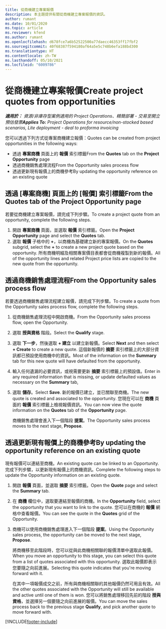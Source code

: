 ```yaml
---
title: 從商機建立專案報價
description: 本主題提供有關從商機建立專案報價的資訊。
author: rumant
ms.date: 10/01/2020
ms.topic: article
ms.reviewer: kfend
ms.author: rumant
ms.openlocfilehash: d678fce7a6b52522500a77daecc46353ff17fbf2
ms.sourcegitcommit: 40f68387f594180af64a5e5c748b6efa188bd300
ms.translationtype: HT
ms.contentlocale: zh-TW
ms.lasthandoff: 05/10/2021
ms.locfileid: "6009786"
---
```

# <a name="create-project-quotes-from-opportunities"></a><span data-ttu-id="3a716-103">從商機建立專案報價</span><span class="sxs-lookup"><span data-stu-id="3a716-103">Create project quotes from opportunities</span></span>

<span data-ttu-id="3a716-104">_**適用於：** 資源/非庫存型案例適用的 Project Operations、精簡部署 - 交易至開立預估發票_</span><span class="sxs-lookup"><span data-stu-id="3a716-104">_**Applies To:** Project Operations for resource/non-stocked based scenarios, Lite deployment - deal to proforma invoicing_</span></span>

<span data-ttu-id="3a716-105">您可以透過下列方式從專案商機建立報價：</span><span class="sxs-lookup"><span data-stu-id="3a716-105">Quotes can be created from project opportunities in the following ways:</span></span>

- <span data-ttu-id="3a716-106">透過 **專案商機** 頁面上的 **報價** 索引標籤</span><span class="sxs-lookup"><span data-stu-id="3a716-106">From the **Quotes** tab on the **Project Opportunity** page</span></span>
- <span data-ttu-id="3a716-107">透過商機銷售處理流程</span><span class="sxs-lookup"><span data-stu-id="3a716-107">From the Opportunity sales process flow</span></span>
- <span data-ttu-id="3a716-108">透過更新現有報價上的商機參考</span><span class="sxs-lookup"><span data-stu-id="3a716-108">By updating the opportunity reference on an existing quote</span></span>

## <a name="from-the-quotes-tab-of-the-project-opportunity-page"></a><span data-ttu-id="3a716-109">透過 [專案商機] 頁面上的 [報價] 索引標籤</span><span class="sxs-lookup"><span data-stu-id="3a716-109">From the Quotes tab of the Project Opportunity page</span></span>

<span data-ttu-id="3a716-110">若要從商機建立專案報價，請完成下列步驟。</span><span class="sxs-lookup"><span data-stu-id="3a716-110">To create a project quote from an opportunity, complete the following steps.</span></span>

1. <span data-ttu-id="3a716-111">開啟 **專案商機** 頁面，並選取 **報價** 索引標籤。</span><span class="sxs-lookup"><span data-stu-id="3a716-111">Open the **Project Opportunity** page and select the **Quotes** tab.</span></span> 
2. <span data-ttu-id="3a716-112">選取 **報價** 子格中的 **+**，以商機為基礎建立新的專案報價。</span><span class="sxs-lookup"><span data-stu-id="3a716-112">On the **Quotes** subgrid, select the **+** to create a new project quote based on the opportunity.</span></span> <span data-ttu-id="3a716-113">所有商機明細及相關專案價目表都會從商機複製到新的報價。</span><span class="sxs-lookup"><span data-stu-id="3a716-113">All of the opportunity lines and related Project price lists are copied to the new quote from the opportunity.</span></span>

## <a name="from-the-opportunity-sales-process-flow"></a><span data-ttu-id="3a716-114">透過商機銷售處理流程</span><span class="sxs-lookup"><span data-stu-id="3a716-114">From the Opportunity sales process flow</span></span>

<span data-ttu-id="3a716-115">若要透過商機銷售處理流程建立報價，請完成下列步驟。</span><span class="sxs-lookup"><span data-stu-id="3a716-115">To create a quote from the Opportunity sales process flow, complete the following steps.</span></span>

1. <span data-ttu-id="3a716-116">從商機銷售處理流程中開啟商機。</span><span class="sxs-lookup"><span data-stu-id="3a716-116">From the Opportunity sales process flow, open the Opportunity.</span></span>
2. <span data-ttu-id="3a716-117">選取 **授與資格** 階段。</span><span class="sxs-lookup"><span data-stu-id="3a716-117">Select the **Qualify** stage.</span></span> 
3. <span data-ttu-id="3a716-118">選取 **下一步**，然後選取 **+ 建立** 以建立新報價。</span><span class="sxs-lookup"><span data-stu-id="3a716-118">Select **Next** and then select **+ Create** to create a new quote.</span></span> <span data-ttu-id="3a716-119">這個新報價的 **摘要** 索引標籤上的大部分資訊都已預設使用商機中的資訊。</span><span class="sxs-lookup"><span data-stu-id="3a716-119">Most of the information on the **Summary** tab for this new quote will have defaulted from the opportunity.</span></span> 
4. <span data-ttu-id="3a716-120">輸入任何遺漏的必要資訊，或視需要更新 **摘要** 索引標籤上的預設值。</span><span class="sxs-lookup"><span data-stu-id="3a716-120">Enter in any required information that is missing, or update defaulted values as necessary on the **Summary** tab,</span></span>
5. <span data-ttu-id="3a716-121">選取 **儲存**。</span><span class="sxs-lookup"><span data-stu-id="3a716-121">Select **Save**.</span></span> <span data-ttu-id="3a716-122">新的報價已建立，並已關聯至商機。</span><span class="sxs-lookup"><span data-stu-id="3a716-122">The new quote is created and associated to the opportunity.</span></span> <span data-ttu-id="3a716-123">您現在可以在 **商機** 頁面的 **報價** 索引標籤上檢視報價資訊。</span><span class="sxs-lookup"><span data-stu-id="3a716-123">You can now view the quote information on the **Quotes** tab of the **Opportunity** page.</span></span> 

   <span data-ttu-id="3a716-124">商機銷售處理會進入下一個階段 **提案**。</span><span class="sxs-lookup"><span data-stu-id="3a716-124">The Opportunity sales process moves to the next stage, **Propose**.</span></span>


## <a name="by-updating-the-opportunity-reference-on-an-existing-quote"></a><span data-ttu-id="3a716-125">透過更新現有報價上的商機參考</span><span class="sxs-lookup"><span data-stu-id="3a716-125">By updating the opportunity reference on an existing quote</span></span>

<span data-ttu-id="3a716-126">現有報價可以連結至商機。</span><span class="sxs-lookup"><span data-stu-id="3a716-126">An existing quote can be linked to an Opportunity.</span></span> <span data-ttu-id="3a716-127">完成下列步驟，以更新現有報價上的商機資訊。</span><span class="sxs-lookup"><span data-stu-id="3a716-127">Complete the following steps to update the Opportunity information on an existing quote.</span></span>

1. <span data-ttu-id="3a716-128">開啟 **報價** 頁面，並選取 **摘要** 索引標籤。</span><span class="sxs-lookup"><span data-stu-id="3a716-128">Open the **Quote** page and select the **Summary** tab.</span></span>
2. <span data-ttu-id="3a716-129">在 **商機** 欄位中，選取要連結至報價的商機。</span><span class="sxs-lookup"><span data-stu-id="3a716-129">In the **Opportunity** field, select the opportunity that you want to link to the quote.</span></span> <span data-ttu-id="3a716-130">您可以在商機的 **報價** 網格中查看報價。</span><span class="sxs-lookup"><span data-stu-id="3a716-130">You can see the quote in the **Quotes** grid of the Opportunity.</span></span> 
3. <span data-ttu-id="3a716-131">商機可以使用商機銷售處理進入下一個階段 **提案**。</span><span class="sxs-lookup"><span data-stu-id="3a716-131">Using the Opportunity sales process, the opportunity can be moved to the next stage, **Propose**.</span></span> 

   <span data-ttu-id="3a716-132">將商機移至此階段時，您可以從與此商機相關聯的報價清單中選取此報價。</span><span class="sxs-lookup"><span data-stu-id="3a716-132">When you move an opportunity to this stage, you can select this quote from a list of quotes associated with this opportunity.</span></span> <span data-ttu-id="3a716-133">選取此報價即表示您要隨之向前進展。</span><span class="sxs-lookup"><span data-stu-id="3a716-133">Selecting this quote indicates that you're moving forward with it.</span></span>

   <span data-ttu-id="3a716-134">在其中一項報價成交之前，所有與商機相關聯的其他報價仍然可用且有效。</span><span class="sxs-lookup"><span data-stu-id="3a716-134">All the other quotes associated with the Opportunity will still be available and active until one of them is won.</span></span> <span data-ttu-id="3a716-135">您可以將銷售處理移回先前的階段 **授與資格**，並選擇另一個要隨之向前進展的報價。</span><span class="sxs-lookup"><span data-stu-id="3a716-135">You can move the sales process back to the previous stage **Qualify**, and pick another quote to move forward with.</span></span>


[!INCLUDE[footer-include](../includes/footer-banner.md)]